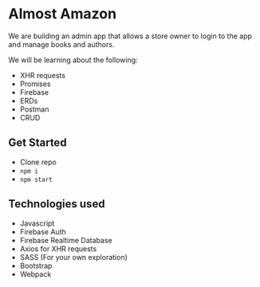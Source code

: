 # Almost Amazon
We are building an admin app that allows a store owner to login to the app and manage books and authors.

We will be learning about the following:
- XHR requests
- Promises
- Firebase
- ERDs
- Postman
- CRUD
## Get Started
- Clone repo
- `npm i`
- `npm start`

## Technologies used
- Javascript
- Firebase Auth
- Firebase Realtime Database
- Axios for XHR requests
- SASS (For your own exploration)
- Bootstrap
- Webpack
